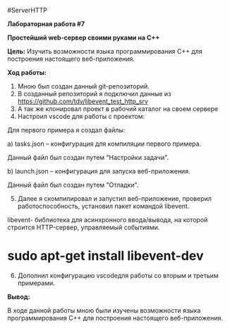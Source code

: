 #ServerHTTP

**Лабораторная работа #7** 

**Простейший web-сервер своими руками на С++**

**Цель:**
 Изучить возможности языка программирования С++ для построения настоящего веб-приложения.

**Ход работы:**
1.	Мною был создан данный git-репозиторий.
2.	В созданный репозиторий я подключил данные из https://github.com/tdv/libevent_test_http_srv
3.	А так же клонировал проект в рабочий каталог на своем сервере
4.	Настроил vscode для работы с проектом:

Для первого примера я создал файлы:

a)	tasks.json – конфигурация для компиляции первого примера.

Данный файл был создан путем "Настройки задачи".

b)	launch.json – конфигурация для запуска веб-приложения.

Данный файл был создан путем "Отладки".

5. 	Далее я скомпилировал и запустил веб-приложение, проверил работоспособность, установил пакет командой libevent. 


libevent- библиотека для асинхронного ввода/вывода, на которой строится HTTP-сервер, управляемый событиями.

# sudo apt-get install libevent-dev


6.	Дополнил конфигурацию vscodeдля работы со вторым  и третьим примерами.

**Вывод:** 

В ходе данной работы мною были изучены возможности языка программирования С++ для построения настоящего веб-приложения.

